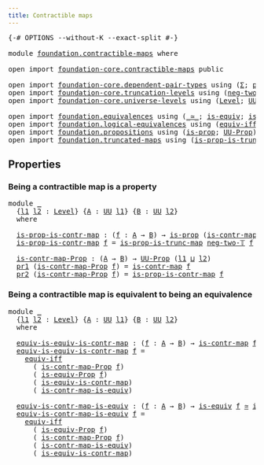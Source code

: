 ```yaml
---
title: Contractible maps
---
```


<pre class="Agda"><a id="43" class="Symbol">{-#</a> <a id="47" class="Keyword">OPTIONS</a> <a id="55" class="Pragma">--without-K</a> <a id="67" class="Pragma">--exact-split</a> <a id="81" class="Symbol">#-}</a>

<a id="86" class="Keyword">module</a> <a id="93" href="foundation.contractible-maps.html" class="Module">foundation.contractible-maps</a> <a id="122" class="Keyword">where</a>

<a id="129" class="Keyword">open</a> <a id="134" class="Keyword">import</a> <a id="141" href="foundation-core.contractible-maps.html" class="Module">foundation-core.contractible-maps</a> <a id="175" class="Keyword">public</a>

<a id="183" class="Keyword">open</a> <a id="188" class="Keyword">import</a> <a id="195" href="foundation-core.dependent-pair-types.html" class="Module">foundation-core.dependent-pair-types</a> <a id="232" class="Keyword">using</a> <a id="238" class="Symbol">(</a><a id="239" href="foundation-core.dependent-pair-types.html#515" class="Record">Σ</a><a id="240" class="Symbol">;</a> <a id="242" href="foundation-core.dependent-pair-types.html#588" class="InductiveConstructor">pair</a><a id="246" class="Symbol">;</a> <a id="248" href="foundation-core.dependent-pair-types.html#605" class="Field">pr1</a><a id="251" class="Symbol">;</a> <a id="253" href="foundation-core.dependent-pair-types.html#617" class="Field">pr2</a><a id="256" class="Symbol">)</a>
<a id="258" class="Keyword">open</a> <a id="263" class="Keyword">import</a> <a id="270" href="foundation-core.truncation-levels.html" class="Module">foundation-core.truncation-levels</a> <a id="304" class="Keyword">using</a> <a id="310" class="Symbol">(</a><a id="311" href="foundation-core.truncation-levels.html#416" class="InductiveConstructor">neg-two-𝕋</a><a id="320" class="Symbol">)</a>
<a id="322" class="Keyword">open</a> <a id="327" class="Keyword">import</a> <a id="334" href="foundation-core.universe-levels.html" class="Module">foundation-core.universe-levels</a> <a id="366" class="Keyword">using</a> <a id="372" class="Symbol">(</a><a id="373" href="Agda.Primitive.html#597" class="Postulate">Level</a><a id="378" class="Symbol">;</a> <a id="380" href="foundation-core.universe-levels.html#235" class="Primitive">UU</a><a id="382" class="Symbol">;</a> <a id="384" href="Agda.Primitive.html#810" class="Primitive Operator">_⊔_</a><a id="387" class="Symbol">)</a>

<a id="390" class="Keyword">open</a> <a id="395" class="Keyword">import</a> <a id="402" href="foundation.equivalences.html" class="Module">foundation.equivalences</a> <a id="426" class="Keyword">using</a> <a id="432" class="Symbol">(</a><a id="433" href="foundation-core.equivalences.html#1621" class="Function Operator">_≃_</a><a id="436" class="Symbol">;</a> <a id="438" href="foundation-core.equivalences.html#1556" class="Function">is-equiv</a><a id="446" class="Symbol">;</a> <a id="448" href="foundation.equivalences.html#11471" class="Function">is-equiv-Prop</a><a id="461" class="Symbol">)</a>
<a id="463" class="Keyword">open</a> <a id="468" class="Keyword">import</a> <a id="475" href="foundation.logical-equivalences.html" class="Module">foundation.logical-equivalences</a> <a id="507" class="Keyword">using</a> <a id="513" class="Symbol">(</a><a id="514" href="foundation-core.logical-equivalences.html#1678" class="Function">equiv-iff</a><a id="523" class="Symbol">)</a>
<a id="525" class="Keyword">open</a> <a id="530" class="Keyword">import</a> <a id="537" href="foundation.propositions.html" class="Module">foundation.propositions</a> <a id="561" class="Keyword">using</a> <a id="567" class="Symbol">(</a><a id="568" href="foundation-core.propositions.html#1309" class="Function">is-prop</a><a id="575" class="Symbol">;</a> <a id="577" href="foundation-core.propositions.html#1393" class="Function">UU-Prop</a><a id="584" class="Symbol">)</a>
<a id="586" class="Keyword">open</a> <a id="591" class="Keyword">import</a> <a id="598" href="foundation.truncated-maps.html" class="Module">foundation.truncated-maps</a> <a id="624" class="Keyword">using</a> <a id="630" class="Symbol">(</a><a id="631" href="foundation.truncated-maps.html#895" class="Function">is-prop-is-trunc-map</a><a id="651" class="Symbol">)</a>
</pre>
## Properties

### Being a contractible map is a property

<pre class="Agda"><a id="725" class="Keyword">module</a> <a id="732" href="foundation.contractible-maps.html#732" class="Module">_</a>
  <a id="736" class="Symbol">{</a><a id="737" href="foundation.contractible-maps.html#737" class="Bound">l1</a> <a id="740" href="foundation.contractible-maps.html#740" class="Bound">l2</a> <a id="743" class="Symbol">:</a> <a id="745" href="Agda.Primitive.html#597" class="Postulate">Level</a><a id="750" class="Symbol">}</a> <a id="752" class="Symbol">{</a><a id="753" href="foundation.contractible-maps.html#753" class="Bound">A</a> <a id="755" class="Symbol">:</a> <a id="757" href="foundation-core.universe-levels.html#235" class="Primitive">UU</a> <a id="760" href="foundation.contractible-maps.html#737" class="Bound">l1</a><a id="762" class="Symbol">}</a> <a id="764" class="Symbol">{</a><a id="765" href="foundation.contractible-maps.html#765" class="Bound">B</a> <a id="767" class="Symbol">:</a> <a id="769" href="foundation-core.universe-levels.html#235" class="Primitive">UU</a> <a id="772" href="foundation.contractible-maps.html#740" class="Bound">l2</a><a id="774" class="Symbol">}</a>
  <a id="778" class="Keyword">where</a>
  
  <a id="789" href="foundation.contractible-maps.html#789" class="Function">is-prop-is-contr-map</a> <a id="810" class="Symbol">:</a> <a id="812" class="Symbol">(</a><a id="813" href="foundation.contractible-maps.html#813" class="Bound">f</a> <a id="815" class="Symbol">:</a> <a id="817" href="foundation.contractible-maps.html#753" class="Bound">A</a> <a id="819" class="Symbol">→</a> <a id="821" href="foundation.contractible-maps.html#765" class="Bound">B</a><a id="822" class="Symbol">)</a> <a id="824" class="Symbol">→</a> <a id="826" href="foundation-core.propositions.html#1309" class="Function">is-prop</a> <a id="834" class="Symbol">(</a><a id="835" href="foundation-core.contractible-maps.html#1477" class="Function">is-contr-map</a> <a id="848" href="foundation.contractible-maps.html#813" class="Bound">f</a><a id="849" class="Symbol">)</a>
  <a id="853" href="foundation.contractible-maps.html#789" class="Function">is-prop-is-contr-map</a> <a id="874" href="foundation.contractible-maps.html#874" class="Bound">f</a> <a id="876" class="Symbol">=</a> <a id="878" href="foundation.truncated-maps.html#895" class="Function">is-prop-is-trunc-map</a> <a id="899" href="foundation-core.truncation-levels.html#416" class="InductiveConstructor">neg-two-𝕋</a> <a id="909" href="foundation.contractible-maps.html#874" class="Bound">f</a>

  <a id="914" href="foundation.contractible-maps.html#914" class="Function">is-contr-map-Prop</a> <a id="932" class="Symbol">:</a> <a id="934" class="Symbol">(</a><a id="935" href="foundation.contractible-maps.html#753" class="Bound">A</a> <a id="937" class="Symbol">→</a> <a id="939" href="foundation.contractible-maps.html#765" class="Bound">B</a><a id="940" class="Symbol">)</a> <a id="942" class="Symbol">→</a> <a id="944" href="foundation-core.propositions.html#1393" class="Function">UU-Prop</a> <a id="952" class="Symbol">(</a><a id="953" href="foundation.contractible-maps.html#737" class="Bound">l1</a> <a id="956" href="Agda.Primitive.html#810" class="Primitive Operator">⊔</a> <a id="958" href="foundation.contractible-maps.html#740" class="Bound">l2</a><a id="960" class="Symbol">)</a>
  <a id="964" href="foundation-core.dependent-pair-types.html#605" class="Field">pr1</a> <a id="968" class="Symbol">(</a><a id="969" href="foundation.contractible-maps.html#914" class="Function">is-contr-map-Prop</a> <a id="987" href="foundation.contractible-maps.html#987" class="Bound">f</a><a id="988" class="Symbol">)</a> <a id="990" class="Symbol">=</a> <a id="992" href="foundation-core.contractible-maps.html#1477" class="Function">is-contr-map</a> <a id="1005" href="foundation.contractible-maps.html#987" class="Bound">f</a>
  <a id="1009" href="foundation-core.dependent-pair-types.html#617" class="Field">pr2</a> <a id="1013" class="Symbol">(</a><a id="1014" href="foundation.contractible-maps.html#914" class="Function">is-contr-map-Prop</a> <a id="1032" href="foundation.contractible-maps.html#1032" class="Bound">f</a><a id="1033" class="Symbol">)</a> <a id="1035" class="Symbol">=</a> <a id="1037" href="foundation.contractible-maps.html#789" class="Function">is-prop-is-contr-map</a> <a id="1058" href="foundation.contractible-maps.html#1032" class="Bound">f</a>
</pre>
### Being a contractible map is equivalent to being an equivalence

<pre class="Agda"><a id="1141" class="Keyword">module</a> <a id="1148" href="foundation.contractible-maps.html#1148" class="Module">_</a>
  <a id="1152" class="Symbol">{</a><a id="1153" href="foundation.contractible-maps.html#1153" class="Bound">l1</a> <a id="1156" href="foundation.contractible-maps.html#1156" class="Bound">l2</a> <a id="1159" class="Symbol">:</a> <a id="1161" href="Agda.Primitive.html#597" class="Postulate">Level</a><a id="1166" class="Symbol">}</a> <a id="1168" class="Symbol">{</a><a id="1169" href="foundation.contractible-maps.html#1169" class="Bound">A</a> <a id="1171" class="Symbol">:</a> <a id="1173" href="foundation-core.universe-levels.html#235" class="Primitive">UU</a> <a id="1176" href="foundation.contractible-maps.html#1153" class="Bound">l1</a><a id="1178" class="Symbol">}</a> <a id="1180" class="Symbol">{</a><a id="1181" href="foundation.contractible-maps.html#1181" class="Bound">B</a> <a id="1183" class="Symbol">:</a> <a id="1185" href="foundation-core.universe-levels.html#235" class="Primitive">UU</a> <a id="1188" href="foundation.contractible-maps.html#1156" class="Bound">l2</a><a id="1190" class="Symbol">}</a>
  <a id="1194" class="Keyword">where</a>
  
  <a id="1205" href="foundation.contractible-maps.html#1205" class="Function">equiv-is-equiv-is-contr-map</a> <a id="1233" class="Symbol">:</a> <a id="1235" class="Symbol">(</a><a id="1236" href="foundation.contractible-maps.html#1236" class="Bound">f</a> <a id="1238" class="Symbol">:</a> <a id="1240" href="foundation.contractible-maps.html#1169" class="Bound">A</a> <a id="1242" class="Symbol">→</a> <a id="1244" href="foundation.contractible-maps.html#1181" class="Bound">B</a><a id="1245" class="Symbol">)</a> <a id="1247" class="Symbol">→</a> <a id="1249" href="foundation-core.contractible-maps.html#1477" class="Function">is-contr-map</a> <a id="1262" href="foundation.contractible-maps.html#1236" class="Bound">f</a> <a id="1264" href="foundation-core.equivalences.html#1621" class="Function Operator">≃</a> <a id="1266" href="foundation-core.equivalences.html#1556" class="Function">is-equiv</a> <a id="1275" href="foundation.contractible-maps.html#1236" class="Bound">f</a>
  <a id="1279" href="foundation.contractible-maps.html#1205" class="Function">equiv-is-equiv-is-contr-map</a> <a id="1307" href="foundation.contractible-maps.html#1307" class="Bound">f</a> <a id="1309" class="Symbol">=</a>
    <a id="1315" href="foundation-core.logical-equivalences.html#1678" class="Function">equiv-iff</a>
      <a id="1331" class="Symbol">(</a> <a id="1333" href="foundation.contractible-maps.html#914" class="Function">is-contr-map-Prop</a> <a id="1351" href="foundation.contractible-maps.html#1307" class="Bound">f</a><a id="1352" class="Symbol">)</a>
      <a id="1360" class="Symbol">(</a> <a id="1362" href="foundation.equivalences.html#11471" class="Function">is-equiv-Prop</a> <a id="1376" href="foundation.contractible-maps.html#1307" class="Bound">f</a><a id="1377" class="Symbol">)</a>
      <a id="1385" class="Symbol">(</a> <a id="1387" href="foundation-core.contractible-maps.html#2380" class="Function">is-equiv-is-contr-map</a><a id="1408" class="Symbol">)</a>
      <a id="1416" class="Symbol">(</a> <a id="1418" href="foundation-core.contractible-maps.html#3861" class="Function">is-contr-map-is-equiv</a><a id="1439" class="Symbol">)</a>

  <a id="1444" href="foundation.contractible-maps.html#1444" class="Function">equiv-is-contr-map-is-equiv</a> <a id="1472" class="Symbol">:</a> <a id="1474" class="Symbol">(</a><a id="1475" href="foundation.contractible-maps.html#1475" class="Bound">f</a> <a id="1477" class="Symbol">:</a> <a id="1479" href="foundation.contractible-maps.html#1169" class="Bound">A</a> <a id="1481" class="Symbol">→</a> <a id="1483" href="foundation.contractible-maps.html#1181" class="Bound">B</a><a id="1484" class="Symbol">)</a> <a id="1486" class="Symbol">→</a> <a id="1488" href="foundation-core.equivalences.html#1556" class="Function">is-equiv</a> <a id="1497" href="foundation.contractible-maps.html#1475" class="Bound">f</a> <a id="1499" href="foundation-core.equivalences.html#1621" class="Function Operator">≃</a> <a id="1501" href="foundation-core.contractible-maps.html#1477" class="Function">is-contr-map</a> <a id="1514" href="foundation.contractible-maps.html#1475" class="Bound">f</a>
  <a id="1518" href="foundation.contractible-maps.html#1444" class="Function">equiv-is-contr-map-is-equiv</a> <a id="1546" href="foundation.contractible-maps.html#1546" class="Bound">f</a> <a id="1548" class="Symbol">=</a>
    <a id="1554" href="foundation-core.logical-equivalences.html#1678" class="Function">equiv-iff</a>
      <a id="1570" class="Symbol">(</a> <a id="1572" href="foundation.equivalences.html#11471" class="Function">is-equiv-Prop</a> <a id="1586" href="foundation.contractible-maps.html#1546" class="Bound">f</a><a id="1587" class="Symbol">)</a>
      <a id="1595" class="Symbol">(</a> <a id="1597" href="foundation.contractible-maps.html#914" class="Function">is-contr-map-Prop</a> <a id="1615" href="foundation.contractible-maps.html#1546" class="Bound">f</a><a id="1616" class="Symbol">)</a>
      <a id="1624" class="Symbol">(</a> <a id="1626" href="foundation-core.contractible-maps.html#3861" class="Function">is-contr-map-is-equiv</a><a id="1647" class="Symbol">)</a>
      <a id="1655" class="Symbol">(</a> <a id="1657" href="foundation-core.contractible-maps.html#2380" class="Function">is-equiv-is-contr-map</a><a id="1678" class="Symbol">)</a>
</pre>